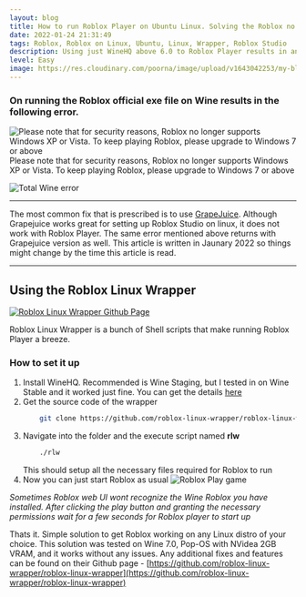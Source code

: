```yaml
---
layout: blog
title: How to run Roblox Player on Ubuntu Linux. Solving the Roblox no longer supports Windows XP or Vista.
date: 2022-01-24 21:31:49
tags: Roblox, Roblox on Linux, Ubuntu, Linux, Wrapper, Roblox Studio
description: Using just WineHQ above 6.0 to Roblox Player results in an error. Here's a guide on solving that.
level: Easy
image: https://res.cloudinary.com/poorna/image/upload/v1643042253/my-blog/Screenshot_2022-01-24_22-05-05.png
---
```


### On running the Roblox official exe file on Wine results in the following error.
![Please note that for security reasons, Roblox no longer supports Windows XP or Vista. To keep playing Roblox, please upgrade to Windows 7 or above](https://res.cloudinary.com/poorna/image/upload/v1643042252/my-blog/Screenshot_2022-01-24_22-06-21.png)
Please note that for security reasons, Roblox no longer supports Windows XP or Vista. To keep playing Roblox, please upgrade to Windows 7 or above

![Total Wine error](https://res.cloudinary.com/poorna/image/upload/c_scale,w_800/v1643042253/my-blog/Screenshot_2022-01-24_22-05-05.png)

---

The most common fix that is prescribed is to use [GrapeJuice](https://brinkervii.gitlab.io/grapejuice/). Although Grapejuice works great for setting up Roblox Studio on linux, it does not work with Roblox Player. The same error mentioned above returns with Grapejuice version as well. This article is written in Jaunary 2022 so things might change by the time this article is read.

---

## Using the Roblox Linux Wrapper
[![Roblox Linux Wrapper Github Page](https://res.cloudinary.com/poorna/image/upload/c_scale,w_600/v1643042419/my-blog/roblox-linux-wrapper.png)](https://github.com/roblox-linux-wrapper/roblox-linux-wrapper)

Roblox Linux Wrapper is a bunch of Shell scripts that make running Roblox Player a breeze.
### How to set it up
1. Install WineHQ. Recommended is Wine Staging, but I tested in on Wine Stable and it worked just fine. You can get the details [here](https://wiki.winehq.org/Ubuntu)
2. Get the source code of the wrapper
    ```bash
        git clone https://github.com/roblox-linux-wrapper/roblox-linux-wrapper.git
    ```
3. Navigate into the folder and the execute script named **rlw**
    ```bash
        ./rlw
    ```
    This should setup all the necessary files required for Roblox to run
4. Now you can just start Roblox as usual
    ![Roblox Play game](https://res.cloudinary.com/poorna/image/upload/c_scale,w_600/v1643042332/my-blog/Screenshot_2022-01-24_at_22-08-41_Plane_Crazy.png)

<i>Sometimes Roblox web UI wont recognize the Wine Roblox you have installed. After clicking the play button and granting the necessary permissions wait for a few seconds for Roblox player to start up</i>


Thats it. Simple solution to get Roblox working on any Linux distro of your choice. This solution was tested on Wine 7.0, Pop-OS with NVidea 2GB VRAM, and it works without any issues. Any additional fixes and features can be found on their Github page - [https://github.com/roblox-linux-wrapper/roblox-linux-wrapper](https://github.com/roblox-linux-wrapper/roblox-linux-wrapper)
